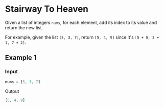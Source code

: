 # Stairway To Heaven

Given a list of integers `nums`, for each element, add its index to its value and return the new list.

For example, given the list `[5, 3, 7]`, return `[5, 4, 9]` since it's `[5 + 0, 3 + 1, 7 + 2]`.

## Example 1

### Input

```javascript
nums = [5, 3, 7]
```

Output

```javascript
[5, 4, 9]
```
